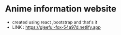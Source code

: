 # Anime information website

- created using react ,bootstrap and that's it
- LINK : https://gleeful-fox-54a97d.netlify.app
